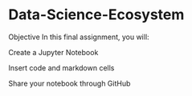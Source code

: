 # Data-Science-Ecosystem

Objective In this final assignment, you will:

Create a Jupyter Notebook

Insert code and markdown cells

Share your notebook through GitHub

